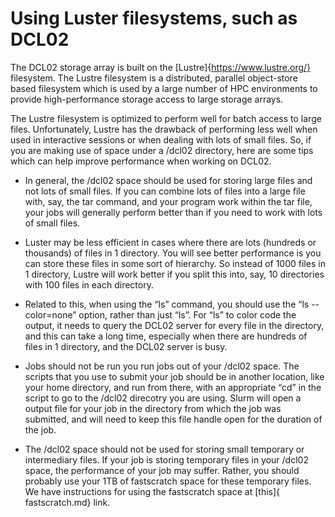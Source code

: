 # Using Luster filesystems, such as DCL02

The DCL02 storage array is built on the [Lustre]{https://www.lustre.org/} filesystem.  The Lustre filesystem is a distributed, parallel object-store based filesystem which is used by a large number of HPC environments to provide high-performance storage access to large storage arrays.

The Lustre filesystem is optimized to perform well for batch access to large files. Unfortunately, Lustre has the drawback of performing less well when used in interactive sessions or when dealing with lots of small files.  So, if you are making use of space under a /dcl02 directory, here are some tips which can help improve performance when working on DCL02.

- In general, the /dcl02 space should be used for storing large files and not lots of small files.  If you can combine lots of files into a large file with, say, the tar command, and your program work within the tar file, your jobs will generally perform better than if you need to work with lots of small files.

- Luster may be less efficient in cases where there are lots (hundreds or thousands) of files in 1 directory.  You will see better performance is you can store these files in some sort of hierarchy. So instead of 1000 files in 1 directory, Lustre will work better if you split this into, say, 10 directories with 100 files in each directory.

- Related to this, when using the “ls” command, you should use the “ls --color=none” option, rather than just “ls”.  For “ls” to color code the output, it needs to query the DCL02 server for every file in the directory, and this can take a long time, especially when there are hundreds of files in 1 directory, and the DCL02 server is busy.

- Jobs should not be run  you run jobs out of your /dcl02 space. The scripts that you use to submit your job should be in another location, like your home directory, and run from there, with an appropriate “cd” in the script to go to the /dcl02 direcotry you are using.  Slurm will open a output file for your job in the directory from which the job was submitted, and will need to keep this file handle open for the duration of the job.

- The /dcl02 space should not be used for storing small temporary or intermediary files.  If your job is storing temporary files in your /dcl02 space, the performance of your job may suffer.  Rather, you should probably use your 1TB of fastscratch space for these temporary files.  We have instructions for using the fastscratch  space at [this]{ fastscratch.md} link.


